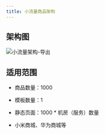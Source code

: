 ```yaml
---
title: 小流量商品架构
---
```


## 架构图

![小流量架构-导出](https://butterfly-1316798368.cos.ap-nanjing.myqcloud.com/images/%E5%B0%8F%E6%B5%81%E9%87%8F%E6%9E%B6%E6%9E%84-%E5%AF%BC%E5%87%BA.png)

## 适用范围

- 商品数量：1000

- 模板数量：1

- 静态页面：1000 * 机房（服务）数量

- 小米商城、华为商城等